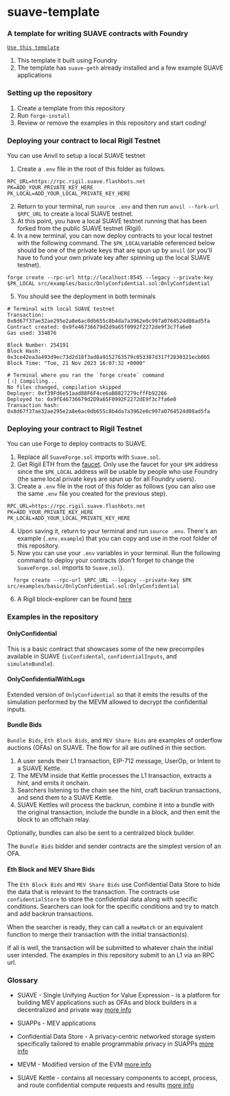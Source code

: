 # suave-template

### **A template for writing SUAVE contracts with Foundry**

[`Use this template`](https://github.com/mehranhydary/suave-template/generate)

1. This template it built using Foundry
2. The template has `suave-geth` already installed and a few example SUAVE applications

### **Setting up the repository**

1. Create a template from this repository
2. Run `forge-install`
3. Review or remove the examples in this repository and start coding!

### **Deploying your contract to local Rigil Testnet**

You can use Anvil to setup a local SUAVE testnet

1. Create a `.env` file in the root of this folder as follows.

```
RPC_URL=https://rpc.rigil.suave.flashbots.net
PK=ADD_YOUR_PRIVATE_KEY_HERE
PK_LOCAL=ADD_YOUR_LOCAL_PRIVATE_KEY_HERE
```

2. Return to your terminal, run `source .env` and then run `anvil --fork-url $RPC_URL` to create a local SUAVE testnet.
3. At this point, you have a local SUAVE testnet running that has been forked from the public SUAVE testnet (Rigil).
4. In a new terminal, you can now deploy contracts to your local testnet with the following command. The `$PK_LOCAL`variable referenced below should be one of the private keys that are spun up by `anvil` (or you'll have to fund your own private key after spinning up the local SUAVE testnet).

```
forge create --rpc-url http://localhost:8545 --legacy --private-key $PK_LOCAL src/examples/basic/OnlyConfidential.sol:OnlyConfidential
```

5. You should see the deployment in both terminals

```
# Terminal with local SUAVE testnet
Transaction: 0x8d67f37ae32ae295e2a8e6ac0db655c8b4da7a3962e0c997a0764524d08ad5fa
Contract created: 0x9fe46736679d2d9a65f0992f2272de9f3c7fa6e0
Gas used: 334876

Block Number: 254191
Block Hash: 0x3ce42ea3a493d9ec73d2d18f3ad8a9152763579c053387d317f2830321ecb0b5
Block Time: "Tue, 21 Nov 2023 16:07:32 +0000"
```

```
# Terminal where you ran the `forge create` command
[⠰] Compiling...
No files changed, compilation skipped
Deployer: 0xf39Fd6e51aad88F6F4ce6aB8827279cffFb92266
Deployed to: 0x9fE46736679d2D9a65F0992F2272dE9f3c7fa6e0
Transaction hash: 0x8d67f37ae32ae295e2a8e6ac0db655c8b4da7a3962e0c997a0764524d08ad5fa

```

### **Deploying your contract to Rigil Testnet**

You can use Forge to deploy contracts to SUAVE.

1. Replace all `SuaveForge.sol` imports with `Suave.sol`.
2. Get Rigil ETH from the [faucet](https://faucet.rigil.suave.flashbots.net/). Only use the faucet for your `$PK` address since the `$PK_LOCAL` address will be usable by people who use Foundry (the same local private keys are spun up for all Foundry users).
3. Create a `.env` file in the root of this folder as follows (you can also use the same `.env` file you created for the previous step).

```
RPC_URL=https://rpc.rigil.suave.flashbots.net
PK=ADD_YOUR_PRIVATE_KEY_HERE
PK_LOCAL=ADD_YOUR_LOCAL_PRIVATE_KEY_HERE
```

4. Upon saving it, return to your terminal and run `source .env`. There's an example (`.env.example`) that you can copy and use in the root folder of this repository.
5. Now you can use your `.env` variables in your terminal. Run the following command to deploy your contracts (don't forget to change the `SuaveForge.sol` imports to `Suave.sol`).

```
  forge create --rpc-url $RPC_URL --legacy --private-key $PK src/examples/basic/OnlyConfidential.sol:OnlyConfidential
```

6. A Rigil block-explorer can be found [here](https://explorer.rigil.suave.flashbots.net/)

### **Examples in the repository**

#### **OnlyConfidential**

This is a basic contract that showcases some of the new precompiles available in SUAVE (`isConfidental`, `confidentialInputs`, and `simulateBundle`).

#### **OnlyConfidentialWithLogs**

Extended version of `OnlyConfidential` so that it emits the results of the simulation performed by the MEVM allowed to decrypt the confidential inputs.

#### **Bundle Bids**

`Bundle Bids`, `Eth Block Bids`, and `MEV Share Bids` are examples of orderflow auctions (OFAs) on SUAVE. The flow for all are outlined in thie section.

1. A user sends their L1 transaction, EIP-712 message, UserOp, or Intent to a SUAVE Kettle.
2. The MEVM inside that Kettle processes the L1 transaction, extracts a hint, and emits it onchain.
3. Searchers listening to the chain see the hint, craft backrun transactions, and send them to a SUAVE Kettle.
4. SUAVE Kettles will process the backrun, combine it into a bundle with the original transaction, include the bundle in a block, and then emit the block to an offchain relay.

Optionally, bundles can also be sent to a centralized block builder.

The `Bundle Bids` bidder and sender contracts are the simplest version of an OFA.

#### **Eth Block and MEV Share Bids**

The `Eth Block Bids` and `MEV Share Bids` use Confidential Data Store to hide the data that is relevant to the transaction. The contracts use `confidentialStore` to store the confidential data along with specific conditions. Searchers can look for the specific conditions and try to match and add backrun transactions.

When the searcher is ready, they can call a `newMatch` or an equivalent function to merge their transaction with the initial transaction(s).

If all is well, the transaction will be submitted to whatever chain the initial user intended. The examples in this repository submit to an L1 via an RPC url.

### **Glossary**

-   SUAVE - Single Unifying Auction for Value Expression - is a platform for building MEV applications such as OFAs and block builders in a decentralized and private way [more info](https://suave.flashbots.net/what-is-suave)

-   SUAPPs - MEV applications

-   Confidential Data Store - A privacy-centric networked storage system specifically tailored to enable programmable privacy in SUAPPs [more info](https://suave.flashbots.net/technical/specs/rigil/confidential-data-store)

-   MEVM - Modified version of the EVM [more info](https://suave.flashbots.net/technical/specs/rigil/mevm)
-   SUAVE Kettle - contains all necessary components to accept, process, and route confidential compute requests and results [more info](https://suave.flashbots.net/technical/specs/rigil/kettle)
